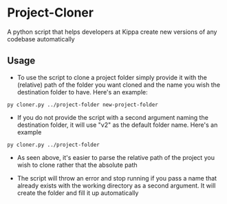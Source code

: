 # Project-Cloner
A python script that helps developers at Kippa create new versions of any codebase automatically

## Usage

- To use the script to clone a project folder simply provide it with the (relative) path of the folder you want
  cloned and the name you wish the destination folder to have. Here's an example:
```
py cloner.py ../project-folder new-project-folder
```

- If you do not provide the script with a second argument naming the destination folder, it will use 
  "v2" as the default folder name. Here's an example
 ```
 py cloner.py ../project-folder
 ```
 
 - As seen above, it's easier to parse the relative path of the project you wish to clone rather that 
  the absolute path
  
 - The script will throw an error and stop running if you pass a name that already exists with the working
   directory as a second argument. It will create the folder and fill it up automatically
 
